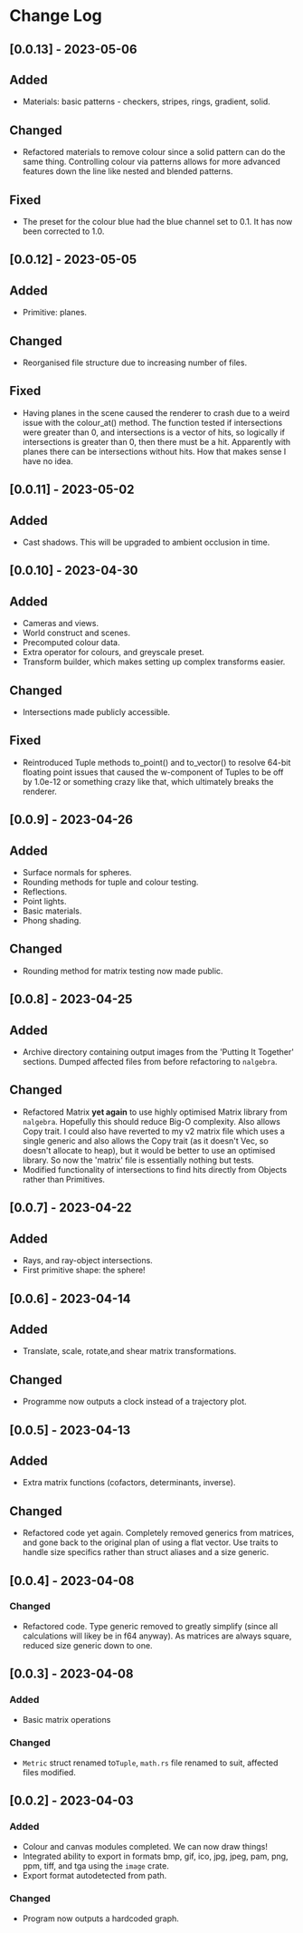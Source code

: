 # Change Log

## [0.0.13] - 2023-05-06

## Added
- Materials: basic patterns - checkers, stripes, rings, gradient, solid.

## Changed
- Refactored materials to remove colour since a solid pattern can do the same thing. Controlling colour via patterns allows for more advanced features down the line like nested and blended patterns.

## Fixed
- The preset for the colour blue had the blue channel set to 0.1. It has now been corrected to 1.0.

## [0.0.12] - 2023-05-05

## Added
- Primitive: planes.

## Changed
- Reorganised file structure due to increasing number of files.

## Fixed
- Having planes in the scene caused the renderer to crash due to a weird issue with the colour_at() method. The function tested if intersections were greater than 0, and intersections is a vector of hits, so logically if intersections is greater than 0, then there must be a hit. Apparently with planes there can be intersections without hits. How that makes sense I have no idea.

## [0.0.11] - 2023-05-02

## Added
- Cast shadows. This will be upgraded to ambient occlusion in time.

## [0.0.10] - 2023-04-30

## Added
- Cameras and views.
- World construct and scenes.
- Precomputed colour data.
- Extra operator for colours, and greyscale preset.
- Transform builder, which makes setting up complex transforms easier.

## Changed
- Intersections made publicly accessible.

## Fixed
- Reintroduced Tuple methods to_point() and to_vector() to resolve 64-bit floating point issues that caused the w-component of Tuples to be off by 1.0e-12 or something crazy like that, which ultimately breaks the renderer.

## [0.0.9] - 2023-04-26

## Added
- Surface normals for spheres.
- Rounding methods for tuple and colour testing.
- Reflections.
- Point lights.
- Basic materials.
- Phong shading.

## Changed
- Rounding method for matrix testing now made public.

## [0.0.8] - 2023-04-25

## Added
- Archive directory containing output images from the 'Putting It Together' sections. Dumped affected files from before refactoring to `nalgebra`.

## Changed
- Refactored Matrix **yet again** to use highly optimised Matrix library from `nalgebra`. Hopefully this should reduce Big-O complexity. Also allows Copy trait. I could also have reverted to my v2 matrix file which uses a single generic and also allows the Copy trait (as it doesn't Vec, so doesn't allocate to heap), but it would be better to use an optimised library. So now the 'matrix' file is essentially nothing but tests.
- Modified functionality of intersections to find hits directly from Objects rather than Primitives.

## [0.0.7] - 2023-04-22

## Added
- Rays, and ray-object intersections.
- First primitive shape: the sphere!

## [0.0.6] - 2023-04-14

## Added
- Translate, scale, rotate,and shear matrix transformations.

## Changed
- Programme now outputs a clock instead of a trajectory plot.

## [0.0.5] - 2023-04-13

## Added
- Extra matrix functions (cofactors, determinants, inverse).

## Changed
- Refactored code yet again. Completely removed generics from matrices, and gone back to the original plan of using a flat vector. Use traits to handle size specifics rather than struct aliases and a size generic.

## [0.0.4] - 2023-04-08

### Changed
- Refactored code. Type generic removed to greatly simplify (since all calculations will likey be in f64 anyway). As matrices are always square, reduced size generic down to one.

## [0.0.3] - 2023-04-08

### Added
- Basic matrix operations

### Changed
- `Metric` struct renamed to`Tuple`, `math.rs` file renamed to suit, affected files modified.

## [0.0.2] - 2023-04-03

### Added
- Colour and canvas modules completed. We can now draw things!
- Integrated ability to export in formats bmp, gif, ico, jpg, jpeg, pam, png, ppm, tiff, and tga using the `image` crate.
- Export format autodetected from path.

### Changed
- Program now outputs a hardcoded graph.